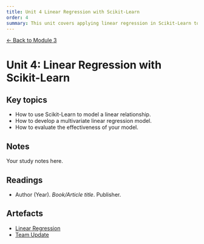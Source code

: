 ```yaml
---
title: Unit 4 Linear Regression with Scikit-Learn
order: 4
summary: This unit covers applying linear regression in Scikit-Learn to model both simple and multiple variable relationships.
---
```


[← Back to Module 3](./)

# Unit 4: Linear Regression with Scikit-Learn

## Key topics
- How to use Scikit-Learn to model a linear relationship.
- How to develop a multivariate linear regression model.
- How to evaluate the effectiveness of your model.

## Notes
Your study notes here.

## Readings
- Author (Year). *Book/Article title*. Publisher.

## Artefacts
- [Linear Regression](../../artefacts/module-3/unit-04-lin-reg-activity-notebook.ipynb)
- [Team Update](../../artefacts/module-3/unit-04-team-update.pdf)